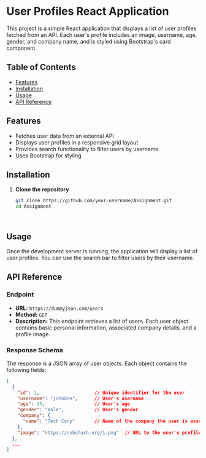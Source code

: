 # User Profiles React Application

This project is a simple React application that displays a list of user profiles fetched from an API. Each user's profile includes an image, username, age, gender, and company name, and is styled using Bootstrap's card component.

## Table of Contents
- [Features](#features)
- [Installation](#installation)
- [Usage](#usage)
- [API Reference](#api-reference)


## Features
- Fetches user data from an external API
- Displays user profiles in a responsive grid layout
- Provides search functionality to filter users by username
- Uses Bootstrap for styling

## Installation

1. **Clone the repository**
   ```bash
   git clone https://github.com/your-username/Assignment.git
   cd Assignment




## Usage
Once the development server is running, the application will display a list of user profiles. You can use the search bar to filter users by their username.

## API Reference

### Endpoint
- **URL:** `https://dummyjson.com/users`
- **Method:** `GET`
- **Description:** This endpoint retrieves a list of users. Each user object contains basic personal information, associated company details, and a profile image.

### Response Schema
The response is a JSON array of user objects. Each object contains the following fields:

```json
[
  {
    "id": 1,                    // Unique identifier for the user
    "username": "johndoe",      // User's username
    "age": 25,                  // User's age
    "gender": "male",           // User's gender
    "company": {
      "name": "Tech Corp"       // Name of the company the user is associated with
    },
    "image": "https://robohash.org/1.png"  // URL to the user's profile image
  },
  ...
]


